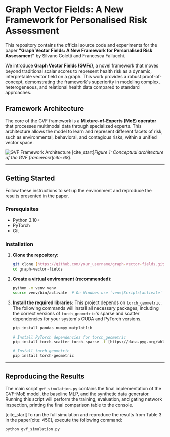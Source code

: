 # Graph Vector Fields: A New Framework for Personalised Risk Assessment

This repository contains the official source code and experiments for the paper **"Graph Vector Fields: A New Framework for Personalised Risk Assessment"** by Silvano Coletti and Francesca Fallucchi.

We introduce **Graph Vector Fields (GVFs)**, a novel framework that moves beyond traditional scalar scores to represent health risk as a dynamic, interpretable vector field on a graph. This work provides a robust proof-of-concept, demonstrating the framework's superiority in modeling complex, heterogeneous, and relational health data compared to standard approaches.

## Framework Architecture

The core of the GVF framework is a **Mixture-of-Experts (MoE) operator** that processes multimodal data through specialized experts. This architecture allows the model to learn and represent different facets of risk, such as environmental, behavioral, and contagious risks, within a unified vector space.

![GVF Framework Architecture](figure1.png)
[cite_start]*Figure 1: Conceptual architecture of the GVF framework[cite: 68].*

---

## Getting Started

Follow these instructions to set up the environment and reproduce the results presented in the paper.

### Prerequisites

* Python 3.10+
* PyTorch
* Git

### Installation

1.  **Clone the repository:**
    ```sh
    git clone [https://github.com/your_username/graph-vector-fields.git](https://github.com/your_username/graph-vector-fields.git)
    cd graph-vector-fields
    ```

2.  **Create a virtual environment (recommended):**
    ```sh
    python -m venv venv
    source venv/bin/activate  # On Windows use `venv\Scripts\activate`
    ```

3.  **Install the required libraries:**
    This project depends on `torch_geometric`. The following commands will install all necessary packages, including the correct versions of `torch_geometric`'s sparse and scatter dependencies for your system's CUDA and PyTorch versions.

    ```sh
    pip install pandas numpy matplotlib
    
    # Install PyTorch dependencies for torch_geometric
    pip install torch-scatter torch-sparse -f [https://data.pyg.org/whl/torch-$(python](https://data.pyg.org/whl/torch-$(python) -c 'import torch; print(torch.__version__)').html
    
    # Install torch_geometric
    pip install torch-geometric
    ```

---

## Reproducing the Results

The main script `gvf_simulation.py` contains the final implementation of the GVF-MoE model, the baseline MLP, and the synthetic data generator. Running this script will perform the training, evaluation, and gating network inspection, printing the final comparison table to the console.

[cite_start]To run the full simulation and reproduce the results from Table 3 in the paper[cite: 450], execute the following command:
```sh
python gvf_simulation.py
